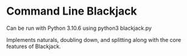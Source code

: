 # Command Line Blackjack

Can be run with Python 3.10.6 using python3 blackjack.py

Implements naturals, doubling down, and splitting along with the core features of Blackjack.
